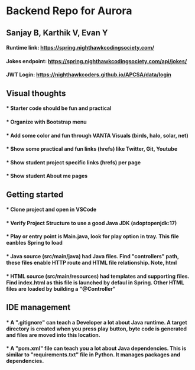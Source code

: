 # Backend Repo for Aurora
## Sanjay B, Karthik V, Evan Y
#### Runtime link: https://spring.nighthawkcodingsociety.com/
#### Jokes endpoint: https://spring.nighthawkcodingsociety.com/api/jokes/
#### JWT Login: https://nighthawkcoders.github.io/APCSA/data/login



## Visual thoughts
#### * Starter code should be fun and practical
#### * Organize with Bootstrap menu 
#### * Add some color and fun through VANTA Visuals (birds, halo, solar, net)
#### * Show some practical and fun links (hrefs) like Twitter, Git, Youtube
#### * Show student project specific links (hrefs) per page
#### * Show student About me pages



## Getting started
#### * Clone project and open in VSCode
#### * Verify Project Structure to use a good Java JDK (adoptopenjdk:17)
#### * Play or entry point is Main.java, look for play option in tray.  This file eanbles Spring to load
#### * Java source (src/main/java) had Java files.  Find "controllers" path, these files enable HTTP route and HTML file relationship.  Note, html 
#### * HTML source (src/main/resources) had templates and supporting files.  Find index.html as this file is launched by defaul in Spring.  Other HTML files are loaded by building a "@Controller"



## IDE management
#### * A ".gitignore" can teach a Developer a lot about Java runtime.  A target directory is created when you press play button, byte code is generated and files are moved into this location.
#### * A "pom.xml" file can teach you a lot about Java dependencies.  This is similar to "requirements.txt" file in Python.  It manages packages and dependencies.
